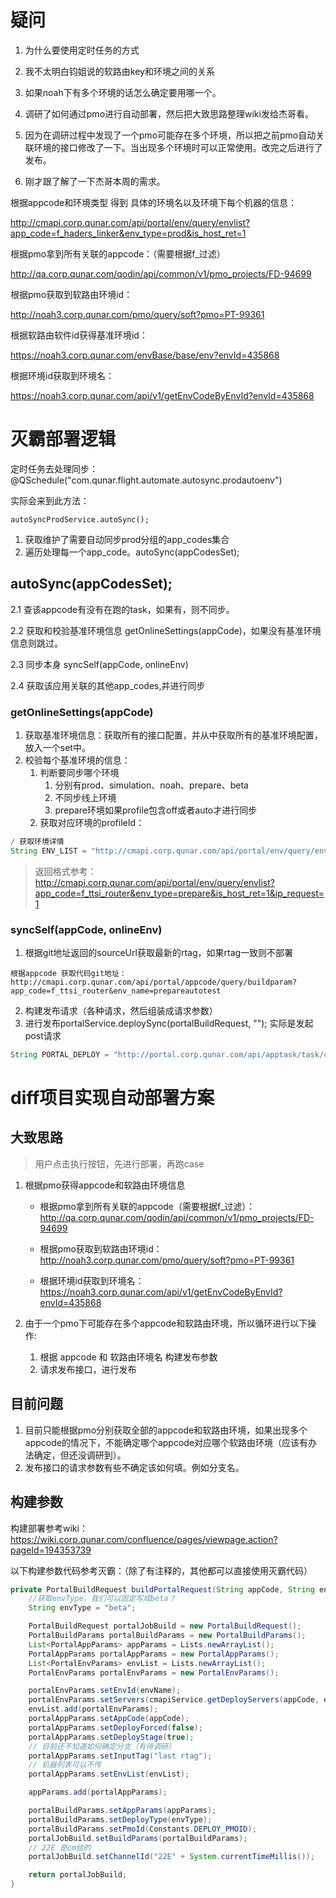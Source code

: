 # 疑问

1. 为什么要使用定时任务的方式
2. 我不太明白钧姐说的软路由key和环境之间的关系
3. 如果noah下有多个环境的话怎么确定要用哪一个。

1. 调研了如何通过pmo进行自动部署，然后把大致思路整理wiki发给杰哥看。
2. 因为在调研过程中发现了一个pmo可能存在多个环境，所以把之前pmo自动关联环境的接口修改了一下。当出现多个环境时可以正常使用。改完之后进行了发布。
3. 刚才跟了解了一下杰哥本周的需求。

根据appcode和环境类型 得到 具体的环境名以及环境下每个机器的信息：

http://cmapi.corp.qunar.com/api/portal/env/query/envlist?app_code=f_haders_linker&env_type=prod&is_host_ret=1

根据pmo拿到所有关联的appcode：（需要根据f_过滤）

http://qa.corp.qunar.com/qodin/api/common/v1/pmo_projects/FD-94699 

根据pmo获取到软路由环境id：

 http://noah3.corp.qunar.com/pmo/query/soft?pmo=PT-99361

根据软路由软件id获得基准环境id：

https://noah3.corp.qunar.com/envBase/base/env?envId=435868

根据环境id获取到环境名：

https://noah3.corp.qunar.com/api/v1/getEnvCodeByEnvId?envId=435868

# 灭霸部署逻辑

定时任务去处理同步：@QSchedule("com.qunar.flight.automate.autosync.prodautoenv")

实际会来到此方法：

```
autoSyncProdService.autoSync();
```

1. 获取维护了需要自动同步prod分组的app_codes集合
2. 遍历处理每一个app_code。autoSync(appCodesSet);

## autoSync(appCodesSet);

2.1 查该appcode有没有在跑的task，如果有，则不同步。

2.2 获取和校验基准环境信息 getOnlineSettings(appCode)，如果没有基准环境信息则跳过。

2.3 同步本身 syncSelf(appCode, onlineEnv)

2.4 获取该应用关联的其他app_codes,并进行同步

### getOnlineSettings(appCode)

1. 获取基准环境信息：获取所有的接口配置，并从中获取所有的基准环境配置，放入一个set中。
2. 校验每个基准环境的信息：
   1. 判断要同步哪个环境
      1. 分别有prod、simulation、noah、prepare、beta
      2. 不同步线上环境
      3. prepare环境如果profile包含off或者auto才进行同步
   2. 获取对应环境的profileId：

```java
/ 获取环境详情
String ENV_LIST = "http://cmapi.corp.qunar.com/api/portal/env/query/envlist?app_code=%s&env_type=%s&is_host_ret=1&ip_request=1";
```

>   返回格式参考：http://cmapi.corp.qunar.com/api/portal/env/query/envlist?app_code=f_ttsi_router&env_type=prepare&is_host_ret=1&ip_request=1

### syncSelf(appCode, onlineEnv)

1. 根据git地址返回的sourceUrl获取最新的rtag，如果rtag一致则不部署

```
根据appcode 获取代码git地址：http://cmapi.corp.qunar.com/api/portal/appcode/query/buildparam?app_code=f_ttsi_router&env_name=prepareautotest
```

2. 构建发布请求（各种请求，然后组装成请求参数）
3. 进行发布portalService.deploySync(portalBuildRequest, ""); 实际是发起post请求

```java
String PORTAL_DEPLOY = "http://portal.corp.qunar.com/api/apptask/task/common_single_exec";
```

# diff项目实现自动部署方案

## 大致思路

>   用户点击执行按钮，先进行部署，再跑case

1. 根据pmo获得appcode和软路由环境信息
   
   - 根据pmo拿到所有关联的appcode（需要根据f_过滤）：http://qa.corp.qunar.com/qodin/api/common/v1/pmo_projects/FD-94699
   
   - 根据pmo获取到软路由环境id：http://noah3.corp.qunar.com/pmo/query/soft?pmo=PT-99361
   
   - 根据环境id获取到环境名：https://noah3.corp.qunar.com/api/v1/getEnvCodeByEnvId?envId=435868

2. 由于一个pmo下可能存在多个appcode和软路由环境，所以循环进行以下操作:
   
   1. 根据 appcode 和 软路由环境名 构建发布参数
   2. 请求发布接口，进行发布

## 目前问题

1. 目前只能根据pmo分别获取全部的appcode和软路由环境，如果出现多个appcode的情况下，不能确定哪个appcode对应哪个软路由环境（应该有办法确定，但还没调研到）。
2. 发布接口的请求参数有些不确定该如何填。例如分支名。

## 构建参数

构建部署参考wiki：https://wiki.corp.qunar.com/confluence/pages/viewpage.action?pageId=194353739

以下构建参数代码参考灭霸：（除了有注释的，其他都可以直接使用灭霸代码）

```java
private PortalBuildRequest buildPortalRequest(String appCode, String envName) {
    //获取envType，我们可以固定写成beta？
    String envType = "beta";

    PortalBuildRequest portalJobBuild = new PortalBuildRequest();
    PortalBuildParams portalBuildParams = new PortalBuildParams();
    List<PortalAppParams> appParams = Lists.newArrayList();
    PortalAppParams portalAppParams = new PortalAppParams();
    List<PortalEnvParams> envList = Lists.newArrayList();
    PortalEnvParams portalEnvParams = new PortalEnvParams();

    portalEnvParams.setEnvId(envName);
    portalEnvParams.setServers(cmapiService.getDeployServers(appCode, envName));
    envList.add(portalEnvParams);
    portalAppParams.setAppCode(appCode);
    portalAppParams.setDeployForced(false);
    portalAppParams.setDeployStage(true);
    // 目前还不知道如何确定分支（有待调研）
    portalAppParams.setInputTag("last rtag");
    // 机器列表可以不传
    portalAppParams.setEnvList(envList);

    appParams.add(portalAppParams);

    portalBuildParams.setAppParams(appParams);
    portalBuildParams.setDeployType(envType);
    portalBuildParams.setPmoId(Constants.DEPLOY_PMOID);
    portalJobBuild.setBuildParams(portalBuildParams);
    // 22E 是cm给的
    portalJobBuild.setChannelId("22E" + System.currentTimeMillis());

    return portalJobBuild;
}
```
